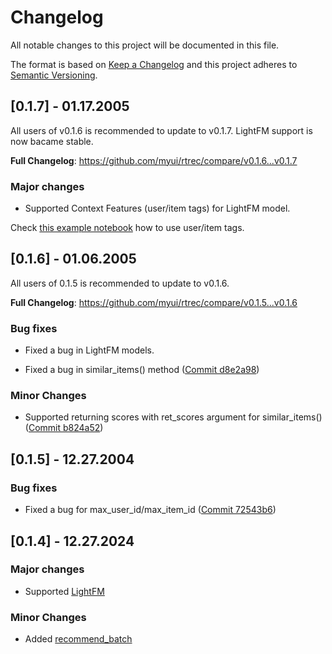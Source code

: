 # Changelog

All notable changes to this project will be documented in this file.

The format is based on [Keep a Changelog](https://keepachangelog.com/en/1.0.0/) 
and this project adheres to [Semantic Versioning](https://semver.org/spec/v2.0.0.html).

## [0.1.7] - 01.17.2005

All users of v0.1.6 is recommended to update to v0.1.7.
LightFM support is now bacame stable.

**Full Changelog**: https://github.com/myui/rtrec/compare/v0.1.6...v0.1.7

### Major changes

* Supported Context Features (user/item tags) for LightFM model.

Check [this example notebook](https://github.com/myui/rtrec/blob/main/notebooks/rtrec-movielens-with-features.ipynb) how to use user/item tags.

## [0.1.6] - 01.06.2005

All users of 0.1.5 is recommended to update to v0.1.6.

**Full Changelog**: https://github.com/myui/rtrec/compare/v0.1.5...v0.1.6

### Bug fixes

* Fixed a bug in LightFM models.

* Fixed a bug in similar_items() method ([Commit d8e2a98](https://github.com/myui/rtrec/commit/d8e2a98e6ef757259b8bd874c1c7464de1830dc6))

### Minor Changes

* Supported returning scores with ret_scores argument for similar_items() ([Commit b824a52](https://github.com/myui/rtrec/commit/b824a525708d6c704f7213b8c10b7fb5801dead3))

## [0.1.5] - 12.27.2004

### Bug fixes 

* Fixed a bug for max\_user\_id/max\_item\_id ([Commit 72543b6](https://github.com/myui/rtrec/commit/72543b6f7956f49a960a7ded382c3d7f5752e8d7))

## [0.1.4] - 12.27.2024

### Major changes

* Supported [LightFM](https://github.com/lyst/lightfm)

### Minor Changes

* Added [recommend\_batch](https://github.com/myui/rtrec/commit/7f7f857e810e374648081770eca00743579247c9)
